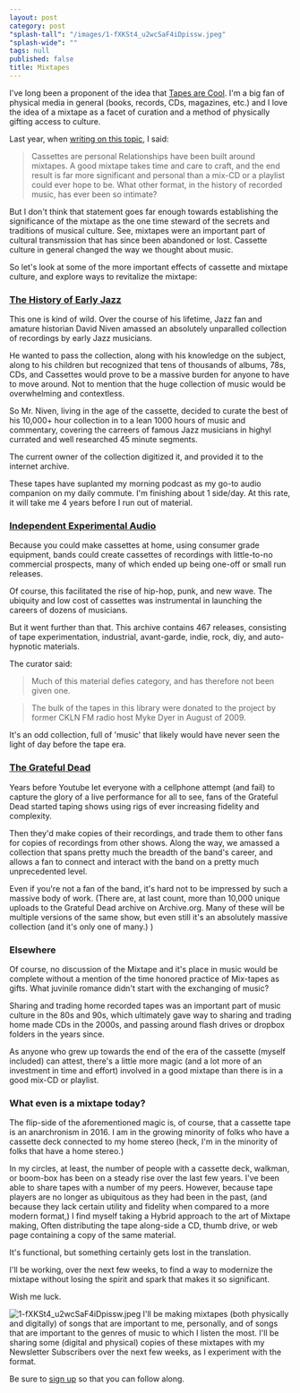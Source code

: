 ```yaml
---
layout: post
category: post
"splash-tall": "/images/1-fXKSt4_u2wcSaF4iDpissw.jpeg"
"splash-wide": ""
tags: null
published: false
title: Mixtapes
---
```


I've long been a proponent of the idea that [Tapes are Cool](https://medium.com/@ANARevRecords/maybe-it-s-time-to-revisit-the-cassette-tape-865b6e3881a8#.j4rx42wwc). I'm a big fan of physical media in general (books, records, CDs, magazines, etc.) and I love the idea of a mixtape as a facet of curation and a method of physically gifting access to culture. 

Last year, when [writing on this topic](https://medium.com/@ANARevRecords/maybe-it-s-time-to-revisit-the-cassette-tape-865b6e3881a8#.j4rx42wwc), I said: 
> Cassettes are personal
Relationships have been built around mixtapes. A good mixtape takes time and care to craft, and the end result is far more significant and personal than a mix-CD or a playlist could ever hope to be.
What other format, in the history of recorded music, has ever been so intimate?

But I don't think that statement goes far enough towards establishing the significance of the mixtape as the one time steward of the secrets and traditions of musical culture. See, mixtapes were an important part of cultural transmission that has since been abandoned or lost. Cassette culture in general changed the way we thought about music. 

So let's look at some of the more important effects of cassette and mixtape culture, and explore ways to revitalize the mixtape: 

### [The History of Early Jazz](https://archive.org/details/davidwnivenjazz)
This one is kind of wild. Over the course of his lifetime, Jazz fan and amature historian David Niven amassed an absolutely unparalled collection of recordings by early Jazz musicians. 

He wanted to pass the collection, along with his knowledge on the subject, along to his children but recognized that tens of thousands of albums, 78s, CDs, and Cassettes would prove to be a massive burden for anyone to have to move around. Not to mention that the huge collection of music would be overwhelming and contextless. 

So Mr. Niven, living in the age of the cassette, decided to curate the best of his 10,000+ hour collection in to a lean 1000 hours of music and commentary, covering the carreers of famous Jazz musicians in highyl currated and well researched 45 minute segments. 

The current owner of the collection digitized it, and provided it to the internet archive. 

These tapes have suplanted my morning podcast as my go-to audio companion on my daily commute. I'm finishing about 1 side/day. At this rate, it will take me 4 years before I run out of material. 

### [Independent Experimental Audio](https://archive.org/details/noise-arch&tab=collection) 

Because you could make cassettes at home, using consumer grade equipment, bands could create cassettes of recordings with little-to-no commercial prospects, many of which ended up being one-off or small run releases. 

Of course, this facilitated the rise of hip-hop, punk, and new wave. The ubiquity and low cost of cassettes was instrumental in launching the careers of dozens of musicians.

But it went further than that. This archive contains 467 releases, consisting of tape experimentation, industrial, avant-garde, indie, rock, diy, and auto-hypnotic materials. 

The curator said:
>Much of this material defies category, and has therefore not been given one.

>The bulk of the tapes in this library were donated to the project by former CKLN FM radio host Myke Dyer in August of 2009. 

It's an odd collection, full of 'music' that likely would have never seen the light of day before the tape era.  

### [The Grateful Dead](https://archive.org/details/GratefulDead)

Years before Youtube let everyone with a cellphone attempt (and fail) to capture the glory of a live performance for all to see, fans of the Grateful Dead started taping shows using rigs of ever increasing fidelity and complexity. 

Then they'd make copies of their recordings, and trade them to other fans for copies of recordings from other shows. Along the way, we amassed a collection that spans pretty much the breadth of the band's career, and allows a fan to connect and interact with the band on a pretty much unprecedented level. 

Even if you're not a fan of the band, it's hard not to be impressed by such a massive body of work. (There are, at last count, more than 10,000 unique uploads to the Grateful Dead archive on Archive.org. Many of these will be multiple versions of the same show, but even still it's an absolutely massive collection (and it's only one of many.) ) 

### Elsewhere 
Of course, no discussion of the Mixtape and it's place in music would be complete without a mention of the time honored practice of Mix-tapes as gifts. What juvinile romance didn't start with the exchanging of music? 

Sharing and trading home recorded tapes was an important part of music culture in the 80s and 90s, which ultimately gave way to sharing and trading home made CDs in the 2000s, and passing around flash drives or dropbox folders in the years since. 

As anyone who grew up towards the end of the era of the cassette (myself included) can attest, there's a little more magic (and a lot more of an investment in time and effort) involved in a good mixtape than there is in a good mix-CD or playlist. 

### What even is a mixtape today? 
The flip-side of the aforementioned magic is, of course, that a cassette tape is an anarchronism in 2016. I am in the growing minority of folks who have a cassette deck connected to my home stereo (heck, I'm in the minority of folks that have a home stereo.) 

In my circles, at least, the number of people with a cassette deck, walkman, or boom-box has been on a steady rise over the last few years. I've been able to share tapes with a number of my peers. However, because tape players are no longer as ubiquitous as they had been in the past, (and because they lack certain utility and fidelity when compared to a more modern format,) I find myself taking a Hybrid approach to the art of Mixtape making, Often distributing the tape along-side a CD, thumb drive, or web page containing a copy of the same material. 

It's functional, but something certainly gets lost in the translation. 

I'll be working, over the next few weeks, to find a way to modernize the mixtape without losing the spirit and spark that makes it so significant. 

Wish me luck. 

![1-fXKSt4_u2wcSaF4iDpissw.jpeg]({{site.baseurl}}/images/1-fXKSt4_u2wcSaF4iDpissw.jpeg)
I'll be making mixtapes (both physically and digitally) of songs that are important to me, personally, and of songs that are important to the genres of music to which I listen the most. I'll be sharing some (digital and physical) copies of these mixtapes with my Newsletter Subscribers over the next few weeks, as I experiment with the format. 

Be sure to [sign up](http://tinyletter.com/ajroach42) so that you can follow along. 

